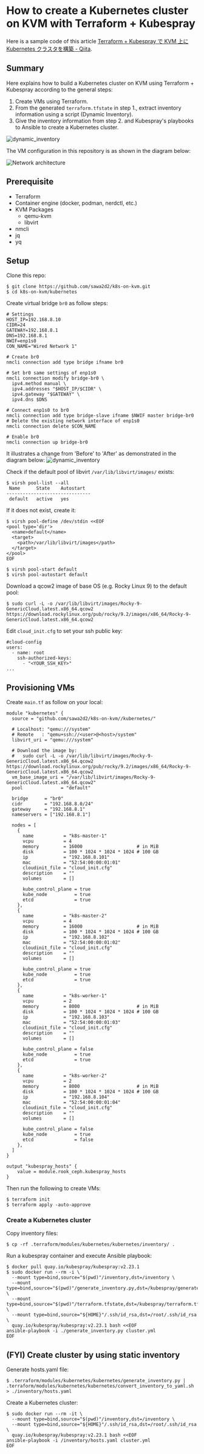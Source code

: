 # How to create a Kubernetes cluster on KVM with Terraform + Kubespray

Here is a sample code of this article [Terraform + Kubespray で KVM 上に Kubernetes クラスタを構築 - Qiita](https://qiita.com/sawa2d2/items/c592dcbd958f69441068).

## Summary

Here explains how to build a Kubernetes cluster on KVM using Terraform + Kubespray according to the general steps:

1. Create VMs using Terraform.
1. From the generated `terraform.tfstate` in step 1., extract inventory information using a script (Dynamic Inventory).
1. Give the inventory information from step 2. and Kubespray's playbooks to Ansible to create a Kubernetes cluster.

![dynamic_inventory](./images/dynamic_inventory.drawio.png)

The VM configuration in this repository is as shown in the diagram below:

![Network architecture](./images/network_architecture.drawio.png)

## Prerequisite
- Terraform
- Container engine (docker, podman, nerdctl, etc.)
- KVM Packages
  - qemu-kvm
  - libvirt
- nmcli
- jq
- yq

## Setup

Clone this repo:
```
$ git clone https://github.com/sawa2d2/k8s-on-kvm.git
$ cd k8s-on-kvm/kubernetes
```

Create virtual bridge `br0` as follow steps:
```
# Settings
HOST_IP=192.168.8.10
CIDR=24
GATEWAY=192.168.8.1
DNS=192.168.8.1
NWIF=enp1s0
CON_NAME="Wired Network 1"

# Create br0
nmcli connection add type bridge ifname br0

# Set br0 same settings of enp1s0
nmcli connection modify bridge-br0 \
  ipv4.method manual \
  ipv4.addresses "$HOST_IP/$CIDR" \
  ipv4.gateway "$GATEWAY" \
  ipv4.dns $DNS

# Connect enp1s0 to br0
nmcli connection add type bridge-slave ifname $NWIF master bridge-br0
# Delete the existing network interface of enp1s0
nmcli connection delete $CON_NAME

# Enable br0
nmcli connection up bridge-br0
```

It illustrates a change from 'Before' to 'After' as demonstrated in the diagram below:
![dynamic_inventory](./images/network-diff.drawio.png)

Check if the default pool of libvirt `/var/lib/libvirt/images/` exists:
```
$ virsh pool-list --all
 Name      State    Autostart
-------------------------------
 default   active   yes
```

If it does not exist, create it:
```
$ virsh pool-define /dev/stdin <<EOF
<pool type='dir'>
  <name>default</name>
  <target>
    <path>/var/lib/libvirt/images</path>
  </target>
</pool>
EOF

$ virsh pool-start default
$ virsh pool-autostart default
```

Download a qcow2 image of base OS (e.g. Rocky Linux 9) to the default pool:
```
$ sudo curl -L -o /var/lib/libvirt/images/Rocky-9-GenericCloud.latest.x86_64.qcow2 https://download.rockylinux.org/pub/rocky/9.2/images/x86_64/Rocky-9-GenericCloud.latest.x86_64.qcow2
```

Edit `cloud_init.cfg` to set your ssh public key:
```
#cloud-config
users:
  - name: root
    ssh-authorized-keys:
      - "<YOUR_SSH_KEY>"
...
```

## Provisioning VMs
Create `main.tf` as follow on your local:

```
module "kubernetes" {
  source = "github.com/sawa2d2/k8s-on-kvm//kubernetes/"

  # Localhost: "qemu:///system"
  # Remote   : "qemu+ssh://<user>@<host>/system"
  libvirt_uri = "qemu:///system"
  
  # Download the image by:
  #   sudo curl -L -o /var/lib/libvirt/images/Rocky-9-GenericCloud.latest.x86_64.qcow2 https://download.rockylinux.org/pub/rocky/9.2/images/x86_64/Rocky-9-GenericCloud.latest.x86_64.qcow2 
  vm_base_image_uri = "/var/lib/libvirt/images/Rocky-9-GenericCloud.latest.x86_64.qcow2"
  pool              = "default"
  
  bridge      = "br0"
  cidr        = "192.168.8.0/24"
  gateway     = "192.168.8.1"
  nameservers = ["192.168.8.1"]
  
  nodes = [
    {
      name           = "k8s-master-1"
      vcpu           = 4
      memory         = 16000                    # in MiB
      disk           = 100 * 1024 * 1024 * 1024 # 100 GB
      ip             = "192.168.8.101"
      mac            = "52:54:00:00:01:01"
      cloudinit_file = "cloud_init.cfg"
      description    = ""
      volumes        = []
  
      kube_control_plane = true
      kube_node          = true
      etcd               = true
    },
    {
      name           = "k8s-master-2"
      vcpu           = 4
      memory         = 16000                    # in MiB
      disk           = 100 * 1024 * 1024 * 1024 # 100 GB
      ip             = "192.168.8.102"
      mac            = "52:54:00:00:01:02"
      cloudinit_file = "cloud_init.cfg"
      description    = ""
      volumes        = []
  
      kube_control_plane = true
      kube_node          = true
      etcd               = true
    },
    {
      name           = "k8s-worker-1"
      vcpu           = 2
      memory         = 8000                     # in MiB
      disk           = 100 * 1024 * 1024 * 1024 # 100 GB
      ip             = "192.168.8.103"
      mac            = "52:54:00:00:01:03"
      cloudinit_file = "cloud_init.cfg"
      description    = ""
      volumes        = []
  
      kube_control_plane = false
      kube_node          = true
      etcd               = true
    },
    {
      name           = "k8s-worker-2"
      vcpu           = 2
      memory         = 8000                     # in MiB
      disk           = 100 * 1024 * 1024 * 1024 # 100 GB
      ip             = "192.168.8.104"
      mac            = "52:54:00:00:01:04"
      cloudinit_file = "cloud_init.cfg"
      description    = ""
      volumes        = []
  
      kube_control_plane = false
      kube_node          = true
      etcd               = false
    },
  ]
}

output "kubespray_hosts" {
    value = module.rook_ceph.kubespray_hosts
}
```

Then run the following to create VMs:

```
$ terraform init
$ terraform apply -auto-approve
```

### Create a Kubernetes cluster 
Copy inventory files:
```
$ cp -rf .terraform/modules/kubernetes/kubernetes/inventory/ .
```

Run a kubespray container and execute Ansible playbook:
```
$ docker pull quay.io/kubespray/kubespray:v2.23.1
$ sudo docker run --rm -i \
  --mount type=bind,source="$(pwd)"/inventory,dst=/inventory \
  --mount type=bind,source="$(pwd)"/generate_inventory.py,dst=/kubespray/generate_inventory.py \
  --mount type=bind,source="$(pwd)"/terraform.tfstate,dst=/kubespray/terraform.tfstate \
  --mount type=bind,source="${HOME}"/.ssh/id_rsa,dst=/root/.ssh/id_rsa \
  quay.io/kubespray/kubespray:v2.23.1 bash <<EOF
ansible-playbook -i ./generate_inventory.py cluster.yml
EOF
```

## (FYI) Create cluster by using static inventory
Generate hosts.yaml file:
```
$ .terraform/modules/kubernetes/kubernetes/generate_inventory.py | .terraform/modules/kubernetes/kubernetes/convert_inventory_to_yaml.sh > ./inventory/hosts.yaml
```

Create a Kubernetes cluster:
```
$ sudo docker run --rm -it \
  --mount type=bind,source="$(pwd)"/inventory,dst=/inventory \
  --mount type=bind,source="${HOME}"/.ssh/id_rsa,dst=/root/.ssh/id_rsa \
  quay.io/kubespray/kubespray:v2.23.1 bash <<EOF
ansible-playbook -i /inventory/hosts.yaml cluster.yml
EOF
```

